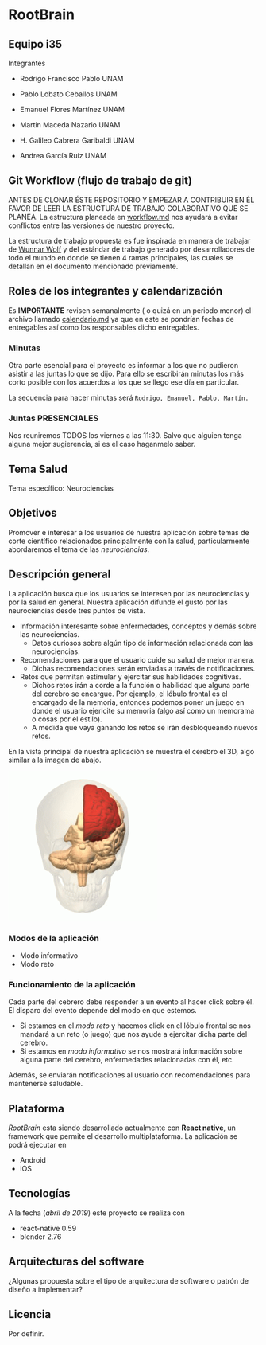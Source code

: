 # RootBrain

## Equipo i35 

Integrantes

* Rodrigo Francisco Pablo UNAM
* Pablo Lobato Ceballos UNAM
* Emanuel Flores Martínez UNAM
* Martín Maceda Nazario UNAM

* H. Galileo Cabrera Garibaldi UNAM
* Andrea García Ruíz UNAM

## Git Workflow (flujo de trabajo de git)

ANTES DE CLONAR ÉSTE REPOSITORIO Y EMPEZAR A CONTRIBUIR EN ÉL FAVOR DE LEER LA ESTRUCTURA DE TRABAJO COLABORATIVO QUE SE PLANEA. La estructura planeada en  [workflow.md](./planeacion/workflow.md) nos ayudará a evitar conflictos entre las versiones de nuestro proyecto. 

La estructura de trabajo propuesta es fue inspirada en manera de trabajar de [Wunnar Wolf](https://github.com/gwolf) y del estándar de trabajo generado por desarrolladores de todo el mundo en donde se tienen 4 ramas principales, las cuales se detallan en el documento mencionado previamente.

## Roles de los integrantes y calendarización

Es **IMPORTANTE**  revisen semanalmente ( o quizá en un periodo menor) el archivo llamado [calendario.md](./planeacion/calendario.md) ya que en este se pondrían fechas de entregables así como los responsables dicho entregables.

### Minutas

Otra parte esencial para el proyecto es informar a los que no pudieron asistir a las juntas lo que se dijo. Para ello se escribirán minutas los más corto posible con los acuerdos a los que se llego ese día en particular.

La secuencia para hacer minutas será `Rodrigo, Emanuel, Pablo, Martín.`

### Juntas PRESENCIALES

Nos reuniremos TODOS los viernes a las 11:30. Salvo que alguien tenga alguna mejor sugierencia, si es el caso haganmelo saber.

## Tema Salud

Tema específico: Neurociencias

## Objetivos

Promover e interesar a los usuarios de nuestra aplicación sobre temas de corte científico relacionados principalmente con la salud, particularmente abordaremos el tema de las *neurociencias*.

## Descripción general

La aplicación busca que los usuarios se interesen por las neurociencias y por la salud en general. Nuestra aplicación difunde el gusto por las neurociencias desde tres puntos de vista.	

* Información interesante sobre enfermedades, conceptos y demás sobre las neurociencias.
  * Datos curiosos sobre algún tipo de información relacionada con las neurociencias.
* Recomendaciones para que el usuario cuide su salud de mejor manera.
  * Dichas recomendaciones serán enviadas a través de notificaciones.
* Retos que permitan estimular y ejercitar sus habilidades cognitivas.
  * Dichos retos irán a corde a la función o habilidad que alguna parte del cerebro se encargue. Por ejemplo, el lóbulo frontal es el encargado de la memoria, entonces podemos poner un juego en donde el usuario ejericite su memoria (algo así como un memorama o cosas por el estilo).
  * A medida que vaya ganando los retos se irán desbloqueando nuevos retos.

En la vista principal de nuestra aplicación se muestra el cerebro el 3D, algo similar a la imagen de abajo.

![animacion tomada de wikipedia](./img/brain_anim.gif)

### Modos de la aplicación

* Modo informativo
* Modo reto

### Funcionamiento de la aplicación

Cada parte del cebrero debe responder a un evento al hacer click sobre él. El disparo del evento depende del modo en que estemos. 

* Si estamos en el *modo reto* y hacemos click en el lóbulo frontal se nos mandará a un reto (o juego) que nos ayude a ejercitar dicha parte del cerebro.
* Si estamos en *modo informativo* se nos mostrará información sobre alguna parte del cerebro, enfermedades relacionadas con él, etc. 

Además, se enviarán notificaciones al usuario con recomendaciones para mantenerse saludable.

## Plataforma

*RootBrain* esta siendo desarrollado actualmente con **React native**, un framework que permite el desarrollo multiplataforma. La aplicación se podrá ejecutar en 

* Android
* iOS

## Tecnologías

A la fecha (*abril de 2019*) este proyecto se realiza con 

* react-native 0.59
* blender 2.76

## Arquitecturas del software

¿Algunas propuesta sobre el tipo de arquitectura de software o patrón de diseño a implementar?

## Licencia

Por definir.